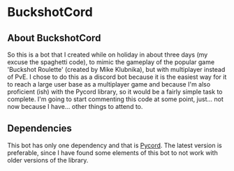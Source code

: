 # BuckshotCord
## About BuckshotCord
So this is a bot that I created while on holiday in about three days (my excuse the spaghetti code), to mimic the gameplay of the popular game 'Buckshot Roulette' (created by Mike Klubnika), but with multiplayer instead of PvE. I chose to do this as a discord bot because it is the easiest way for it to reach a large user base as a multiplayer game and because I'm also proficient (ish) with the Pycord library, so it would be a fairly simple task to complete. I'm going to start commenting this code at some point, just... not now because I have... other things to attend to.

## Dependencies
This bot has only one dependency and that is [Pycord](https://pycord.dev). The latest version is preferable, since I have found some elements of this bot to not work with older versions of the library.
